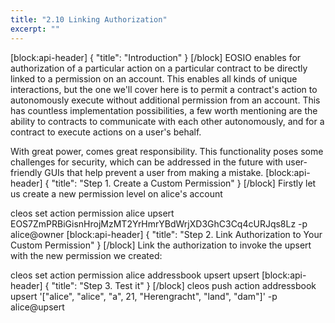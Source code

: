 ```yaml
---
title: "2.10 Linking Authorization"
excerpt: ""
---
```

[block:api-header]
{
  "title": "Introduction"
}
[/block]
EOSIO enables for authorization of a particular action on a particular contract to be directly linked to a permission on an account. This enables all kinds of unique interactions, but the one we'll cover here is to permit a contract's action to autonomously execute without additional permission from an account. This has countless implementation possibilities, a few worth mentioning are the ability to contracts to communicate with each other autonomously, and for a contract to execute actions on a user's behalf.

With great power, comes great responsibility. This functionality poses some challenges for security, which can be addressed in the future with user-friendly GUIs that help prevent a user from making a mistake. 
[block:api-header]
{
  "title": "Step 1. Create a Custom Permission"
}
[/block]
Firstly let us create a new permission level on alice's account

cleos set action permission alice upsert EOS7ZmPRBiGisnHrojMzMT2YrHmrYBdWrjXD3GhC3Cq4cURJqs8Lz -p alice@owner
[block:api-header]
{
  "title": "Step 2. Link Authorization to Your Custom Permission"
}
[/block]
Link the authorization to invoke the upsert with the new permission we created:

cleos set action permission alice addressbook upsert upsert
[block:api-header]
{
  "title": "Step 3. Test it"
}
[/block]
cleos push action addressbook upsert '["alice", "alice", "a", 21, "Herengracht", "land", "dam"]' -p alice@upsert
